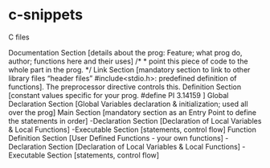 # c-snippets
C files

Documentation Section  [details about the prog: Feature; what prog do, author; functions here and their uses] /*  * point this piece of code to the whole part in the prog.  */
Link Section  [mandatory section to link to other library files “header files” #include<stdio.h>: predefined definition of functions]. The  preprocessor directive controls this.
Definition Section [constant values specific for your prog. #define PI 3.14159 ] 
Global Declaration Section    [Global Variables declaration & initialization; used all over the prog]
Main Section  [mandatory section as an Entry Point to define the statements in order]
  -Declaration Section [Declaration of Local Variables & Local Functions]
  -Executable Section [statements, control flow]
Function Definition Section  [User Defined Functions - your own functions]
  -Declaration Section [Declaration of Local Variables & Local Functions]
  -Executable Section [statements, control flow]
